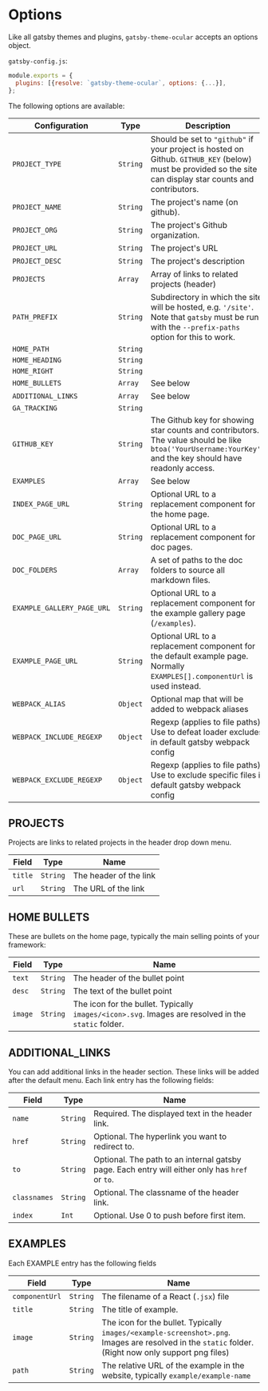# Options

Like all gatsby themes and plugins, `gatsby-theme-ocular` accepts an options object.

`gatsby-config.js`:
```js
module.exports = {
  plugins: [{resolve: `gatsby-theme-ocular`, options: {...}],
};
```

The following options are available:

| Configuration      | Type | Description |
| --- | --- | --- |
| `PROJECT_TYPE`     | `String` | Should be set to `"github"` if your project is hosted on Github. `GITHUB_KEY` (below) must be provided so the site can display star counts and contributors. |
| `PROJECT_NAME`     | `String` | The project's name (on github). |
| `PROJECT_ORG`      | `String` | The project's Github organization. |
| `PROJECT_URL`      | `String` | The project's URL |
| `PROJECT_DESC`     | `String` | The project's description |
| `PROJECTS`         | `Array`  | Array of links to related projects (header) |
| `PATH_PREFIX`        | `String` | Subdirectory in which the site will be hosted, e.g. `'/site'`. Note that `gatsby` must be run with the `--prefix-paths` option for this to work.|
| `HOME_PATH`        | `String` | |
| `HOME_HEADING`     | `String` | |
| `HOME_RIGHT`       | `String` | |
| `HOME_BULLETS`     | `Array`  | See below |
| `ADDITIONAL_LINKS` | `Array` | See below |
| `GA_TRACKING`      | `String` | |
| `GITHUB_KEY`       | `String` | The Github key for showing star counts and contributors. The value should be like `btoa('YourUsername:YourKey')` and the key should have readonly access. | |
| `EXAMPLES`         | `Array` | See below |
| `INDEX_PAGE_URL` | `String`  | Optional URL to a replacement component for the home page. |
| `DOC_PAGE_URL` | `String`  | Optional URL to a replacement component for doc pages. |
| `DOC_FOLDERS` | `Array`  | A set of paths to the doc folders to source all markdown files. |
| `EXAMPLE_GALLERY_PAGE_URL` | `String`  | Optional URL to a replacement component for the example gallery page (`/examples`). |
| `EXAMPLE_PAGE_URL` | `String`  | Optional URL to a replacement component for the default example page. Normally `EXAMPLES[].componentUrl` is used instead. |
| `WEBPACK_ALIAS` | `Object` | Optional map that will be added to webpack aliases |
| `WEBPACK_INCLUDE_REGEXP` | `Object` | Regexp (applies to file paths). Use to defeat loader excludes in default gatsby webpack config |
| `WEBPACK_EXCLUDE_REGEXP` | `Object` | Regexp (applies to file paths). Use to exclude specific files in default gatsby webpack config |

## PROJECTS

Projects are links to related projects in the header drop down menu.

| Field     | Type     | Name  |
| ---       | ---      | ---   |
| `title`    | `String` | The header of the link |
| `url`    | `String` | The URL of the link |


## HOME BULLETS

These are bullets on the home page, typically the main selling points of your framework:

| Field     | Type     | Name  |
| ---       | ---      | ---   |
| `text`    | `String` | The header of the bullet point |
| `desc`    | `String` | The text of the bullet point |
| `image`   | `String` | The icon for the bullet. Typically `images/<icon>.svg`. Images are resolved in the `static` folder. |

## ADDITIONAL_LINKS

You can add additional links in the header section. These links will be added after the default menu.
Each link entry has the following fields:

| Field     | Type     | Name  |
| ---       | ---      | ---   |
| `name`    | `String` | Required. The displayed text in the header link. |
| `href`    | `String` | Optional. The hyperlink you want to redirect to. |
| `to`   | `String` | Optional. The path to an internal gatsby page. Each entry will either only has `href` or `to`. |
| `classnames` | `String` | Optional. The classname of the header link.
| `index`      | `Int`    | Optional. Use 0 to push before first item. |


## EXAMPLES

Each EXAMPLE entry has the following fields

| Field          | Type     | Name  |
| ---            | ---      | ---   |
| `componentUrl` | `String` | The filename of a React (`.jsx`) file |
| `title`        | `String` | The title of example. |
| `image`        | `String` | The icon for the bullet. Typically `images/<example-screenshot>.png`. Images are resolved in the `static` folder. (Right now only support png files) |
| `path`         | `String` | The relative URL of the example in the website, typically `example/example-name` |
